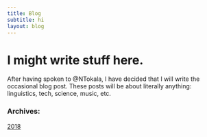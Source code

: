 ```yaml
---
title: Blog
subtitle: hi
layout: blog
---
```


# I might write stuff here. 

After having spoken to @NTokala, I have decided that I will write the occasional blog post. These posts will be about literally anything: linguistics, tech, science, music, etc.

### Archives:
[2018](/2018/index)




##

